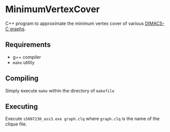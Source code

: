 # MinimumVertexCover
C++ program to approximate the minimum vertex cover of various [DIMACS-C graphs](https://turing.cs.hbg.psu.edu/txn131/clique.html).

## Requirements
* g++ compiler
* `make` utility

## Compiling
Simply execute `make` within the directory of `makefile`

## Executing
Execute `s5007230_ass3.exe graph.clq` where `graph.clq` is the name of the clique file.
